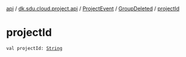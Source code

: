 [api](../../../index.md) / [dk.sdu.cloud.project.api](../../index.md) / [ProjectEvent](../index.md) / [GroupDeleted](index.md) / [projectId](./project-id.md)

# projectId

`val projectId: `[`String`](https://kotlinlang.org/api/latest/jvm/stdlib/kotlin/-string/index.html)